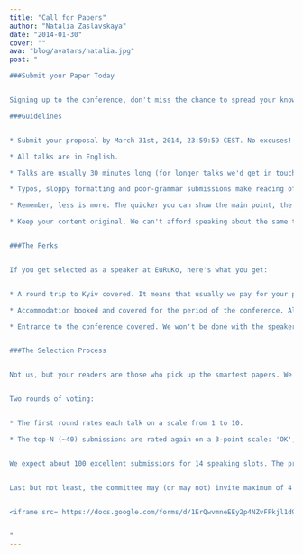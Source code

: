 ```yaml
---
title: "Call for Papers"
author: "Natalia Zaslavskaya"
date: "2014-01-30"
cover: ""
ava: "blog/avatars/natalia.jpg"
post: "

###Submit your Paper Today


Signing up to the conference, don't miss the chance to spread your knowledge, ideas and expertise. We are inviting you to register for submitting your proposal here. The most interesting papers, which will be presented for the public at the beginning of April, are going to be chosen by voting, so make sure you've made your proposal in advance.

###Guidelines


* Submit your proposal by March 31st, 2014, 23:59:59 CEST. No excuses!

* All talks are in English.

* Talks are usually 30 minutes long (for longer talks we'd get in touch with you directly). We will be on a tight schedule and also enforce the end of a talk casually, friendly and clearly. We strongly encourage timing your presentation in advance.

* Typos, sloppy formatting and poor-grammar submissions make reading of your proposal tedious. So make sure, you've carefully reviewed your work to increase your chances to win.

* Remember, less is more. The quicker you can show the main point, the better.

* Keep your content original. We can't afford speaking about the same things annually, so try to be a pioneer.


###The Perks


If you get selected as a speaker at EuRuKo, here's what you get:


* A round trip to Kyiv covered. It means that usually we pay for your plane or train ticket.

* Accommodation booked and covered for the period of the conference. All information on your hotel and stuff you'll receive via the e-mail.

* Entrance to the conference covered. We won't be done with the speaker selections by the end of the ticket sales, so if you want to make sure you really CAN attend, you may want to purchase a ticket regardless. If you get selected to speak and if you need to, we can refund your ticket.


###The Selection Process


Not us, but your readers are those who pick up the smartest papers. We don't bias against anything related to the submitting person.


Two rounds of voting:


* The first round rates each talk on a scale from 1 to 10.

* The top-N (~40) submissions are rated again on a 3-point scale: 'OK', 'WOW', 'MUST HAVE'.


We expect about 100 excellent submissions for 14 speaking slots. The process helps us to select the right ones. Roughly, that's all about the paper process. Ping us if there are still some questions via [hi@euruko.org](mailto:hi@euruko.org).


Last but not least, the committee may (or may not) invite maximum of 4 speakers on it's own. This is done to select keynote speaker and those who we think will be a great benefit to the community.


<iframe src='https://docs.google.com/forms/d/1ErQwvmneEEy2p4NZvFPkjl1d9vUPEBzJV_BaJfkG4bc/viewform?embedded=true' width='500' height='1500' frameborder='0' marginheight='0' marginwidth='0'>Loading...</iframe>


"
---
```

